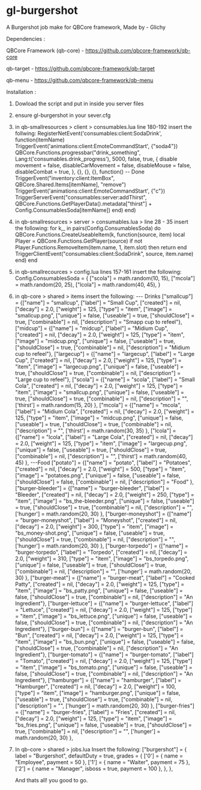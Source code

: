 # gl-burgershot
A Burgershot job make for QBCore framework, Made by - Glichy

Dependencies :

QBCore Framework (qb-core) - https://github.com/qbcore-framework/qb-core

qb-target - https://github.com/qbcore-framework/qb-target

qb-menu - https://github.com/qbcore-framework/qb-menu

Installation :
1. Dowload the script and put in inside you server files
2. ensure gl-burgershot in your sever.cfg
3. in qb-smallresources > client > consumables.lua line 180-192 insert the follwing:
RegisterNetEvent('consumables:client:SodaDrink', function(itemName)
    TriggerEvent('animations:client:EmoteCommandStart', {"soda4"})
    QBCore.Functions.progressbar("drink_something", Lang:t('consumables.drink_progress'), 5000, false, true, {
        disable movement = false,
        disableCarMovement = false,
        disableMouse = false,
        disableCombat = true,
    }, {}, {}, {}, function() -- Done
        TriggerEvent("inventory:client:ItemBox", QBCore.Shared.Items[itemName], "remove")
        TriggerEvent('animations:client:EmoteCommandStart', {"c"})
        TriggerServerEvent("consumables:server:addThirst", QBCore.Functions.GetPlayerData().metadata["thirst"] + Config.ConsumablesSoda[itemName])
    end)
end)

4. in qb-smallresources > server > consumables.lua > line 28 - 35 insert the following:
 for k,_ in pairs(Config.ConsumablesSoda) do
    QBCore.Functions.CreateUseableItem(k, function(source, item)
        local Player = QBCore.Functions.GetPlayer(source)
        if not Player.Functions.RemoveItem(item.name, 1, item.slot) then return end
        TriggerClientEvent("consumables:client:SodaDrink", source, item.name)
    end)
end
5. in qb-smallrecources > config.lua lines 157-161 insert the following:
  Config.ConsumablesSoda = {
    ["scola"] = math.random(10, 15),
    ["mcola"] = math.random(20, 25),
    ["lcola"] = math.random(40, 45),
}
6. in qb-core > shared > items insert the following:
--- Drinks
	["smallcup"] 			         = {["name"] = "smallcup", 			        	["label"] = "Small Cup", 		["created"] = nil, 		["decay"] = 2.0,		["weight"] = 125, 		["type"] = "item", 		["image"] = "smallcup.png", 		    ["unique"] = false, 	["useable"] = true, 	["shouldClose"] = true,    ["combinable"] = nil,   ["description"] = "Smapp cup to refeel"},
	["midcup"] 			             = {["name"] = "midcup", 			        	["label"] = "Midium Cup", 		["created"] = nil, 		["decay"] = 2.0,		["weight"] = 125, 		["type"] = "item", 		["image"] = "midcup.png", 		        ["unique"] = false, 	["useable"] = true, 	["shouldClose"] = true,    ["combinable"] = nil,   ["description"] = "Midium cup to refeel"},
	["largecup"] 			         = {["name"] = "largecup", 				        ["label"] = "Large Cup", 	    ["created"] = nil, 		["decay"] = 2.0,		["weight"] = 125, 		["type"] = "item", 		["image"] = "largecup.png", 		        ["unique"] = false, 	["useable"] = true, 	["shouldClose"] = true,    ["combinable"] = nil,   ["description"] = "Large cup to refeel"},
	["scola"] 			             = {["name"] = "scola", 				        ["label"] = "Small Cola", 	    ["created"] = nil, 		["decay"] = 2.0,		["weight"] = 125, 		["type"] = "item", 		["image"] = "smallcup.png", 		        ["unique"] = false, 	["useable"] = true, 	["shouldClose"] = true,    ["combinable"] = nil,   ["description"] = "", ['thirst'] = math.random(15, 20) },
	["mcola"] 			             = {["name"] = "mcola", 				        ["label"] = "Midium Cola", 	    ["created"] = nil, 		["decay"] = 2.0,		["weight"] = 125, 		["type"] = "item", 		["image"] = "midcup.png", 		        ["unique"] = false, 	["useable"] = true, 	["shouldClose"] = true,    ["combinable"] = nil,   ["description"] = "", ['thirst'] = math.random(30, 35) },
	["lcola"] 			             = {["name"] = "lcola", 				        ["label"] = "Large Cola", 	    ["created"] = nil, 		["decay"] = 2.0,		["weight"] = 125, 		["type"] = "item", 		["image"] = "largecup.png", 		        ["unique"] = false, 	["useable"] = true, 	["shouldClose"] = true,    ["combinable"] = nil,   ["description"] = "", ['thirst'] = math.random(40, 45) },
---Food
   	["potato"] 						= {["name"] = "potato",						["label"] = "Potatoes",				["created"] = nil, 		["decay"] = 2.0,	["weight"] = 500,		["type"] = "item",		["image"] = "potatoes.png",		["unique"] = false, 	["useable"] = false,	["shouldClose"] = false,	["combinable"] = nil,	["description"] = "Food" },
	["burger-bleeder"] 				 = {["name"] = "burger-bleeder", 			 	["label"] = "Bleeder", 			["created"] = nil, 		["decay"] = 2.0,		["weight"] = 250, 		["type"] = "item", 		["image"] = "bs_the-bleeder.png", 			["unique"] = false, 	["useable"] = true, 	["shouldClose"] = true,    ["combinable"] = nil,   ["description"] = "", ['hunger'] = math.random(20, 30) },
	["burger-moneyshot"] 			 = {["name"] = "burger-moneyshot", 			 	["label"] = "Moneyshot", 		["created"] = nil, 		["decay"] = 2.0,		["weight"] = 300, 		["type"] = "item", 		["image"] = "bs_money-shot.png", 			["unique"] = false, 	["useable"] = true, 	["shouldClose"] = true,    ["combinable"] = nil,   ["description"] = "", ['hunger'] = math.random(20, 30) },
	["burger-torpedo"] 				 = {["name"] = "burger-torpedo", 			 	["label"] = "Torpedo", 			["created"] = nil, 		["decay"] = 2.0,		["weight"] = 310, 		["type"] = "item", 		["image"] = "bs_torpedo.png", 				["unique"] = false, 	["useable"] = true, 	["shouldClose"] = true,    ["combinable"] = nil,   ["description"] = "", ['hunger'] = math.random(20, 30) },
	["burger-meat"] 				 = {["name"] = "burger-meat", 			 	  	["label"] = "Cooked Patty", 		  ["created"] = nil, 		["decay"] = 2.0,	    ["weight"] = 125, 		["type"] = "item", 		            ["image"] = "bs_patty.png", 		    	["unique"] = false, 	["useable"] = false, 	["shouldClose"] = true,    ["combinable"] = nil,   ["description"] = "An Ingredient"},
	["burger-lettuce"] 				 = {["name"] = "burger-lettuce", 			 	["label"] = "Lettuce", 			   	  ["created"] = nil, 		["decay"] = 2.0,        ["weight"] = 125, 		["type"] = "item", 			        ["image"] = "bs_lettuce.png", 	    		["unique"] = false, 	["useable"] = false, 	["shouldClose"] = true,    ["combinable"] = nil,   ["description"] = "An Ingredient"},
	["burger-bun"] 				 	 = {["name"] = "burger-bun", 			 	  	["label"] = "Bun", 			          ["created"] = nil, 		["decay"] = 2.0,        ["weight"] = 125, 		["type"] = "item", 					["image"] = "bs_bun.png", 		    		["unique"] = false, 	["useable"] = false, 	["shouldClose"] = true,    ["combinable"] = nil,   ["description"] = "An Ingredient"},
	["burger-tomato"] 				 = {["name"] = "burger-tomato", 			 	["label"] = "Tomato", 			      ["created"] = nil, 		["decay"] = 2.0,   	["weight"] = 125, 		["type"] = "item", 		         	["image"] = "bs_tomato.png", 	    		["unique"] = false, 	["useable"] = false, 	["shouldClose"] = true,    ["combinable"] = nil,   ["description"] = "An Ingredient"},
	["hamburger"] 					= {["name"] = "hamburger",  	    		["label"] = "Hamburger",			       ["created"] = nil, 		["decay"] = 2.0, 	["weight"] = 100, 		["type"] = "item", 		["image"] = "hamburger.png", 		["unique"] = false, 	["useable"] = true, 	["shouldClose"] = true,   	["combinable"] = nil,   ["description"] = "", ['hunger'] = math.random(20, 30) },
	["burger-fries"] 				 = {["name"] = "burger-fries", 			 	  	["label"] = "Fries", 			["created"] = nil, 		["decay"] = 2.0,	["weight"] = 125, 		["type"] = "item", 			["image"] = "bs_fries.png", 				["unique"] = false, 	["useable"] = true, 	["shouldClose"] = true,    ["combinable"] = nil,   ["description"] = "", ['hunger'] = math.random(20, 30) },
7. In qb-core > shared > jobs.lua Insert the following:
       ["burgershot"] = {
        label = "Burgershot",
        defaultDuty = true,
        grades = {
            ['0'] = {
                name = "Employee",
                payment = 50
            },
            ['1'] = {
                name = "Waiter",
                payment = 75
            },
            ['2'] = {
                name = "Manager",
                isboss = true,
                payment = 100
            },
        },
    },
   
   And thats all! you good to go.
